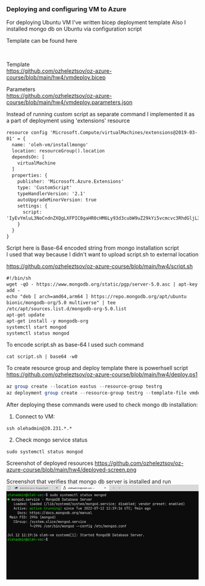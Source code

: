 ### Deploying and configuring VM to Azure

For deploying Ubuntu VM I've written bicep deployment template
Also I installed mongo db on Ubuntu via configuration script

Template can be found here

<br />

Template <br />
https://github.com/ozheleztsov/oz-azure-course/blob/main/hw4/vmdeploy.bicep

Parameters <br />
https://github.com/ozheleztsov/oz-azure-course/blob/main/hw4/vmdeploy.parameters.json

Instead of running custom script as separate command I implemented it as a part of deployment using 'extensions' resource

```
resource config 'Microsoft.Compute/virtualMachines/extensions@2019-03-01' = {
  name: 'oleh-vm/installmongo'
  location: resourceGroup().location
  dependsOn: [
    virtualMachine
  ]
  properties: {
    publisher: 'Microsoft.Azure.Extensions'
    type: 'CustomScript'
    typeHandlerVersion: '2.1'
    autoUpgradeMinorVersion: true
    settings: {
      script: 'IyEvYmluL3NoCndnZXQgLXFPIC0gaHR0cHM6Ly93d3cubW9uZ29kYi5vcmcvc3RhdGljL3BncC9zZXJ2ZXItNS4wLmFzYyB8IGFwdC1rZXkgYWRkIC0KZWNobyAiZGViIFsgYXJjaD1hbWQ2NCxhcm02NCBdIGh0dHBzOi8vcmVwby5tb25nb2RiLm9yZy9hcHQvdWJ1bnR1IGJpb25pYy9tb25nb2RiLW9yZy81LjAgbXVsdGl2ZXJzZSIgfCB0ZWUgL2V0Yy9hcHQvc291cmNlcy5saXN0LmQvbW9uZ29kYi1vcmctNS4wLmxpc3QKYXB0LWdldCB1cGRhdGUKYXB0LWdldCBpbnN0YWxsIC15IG1vbmdvZGItb3JnCnN5c3RlbWN0bCBzdGFydCBtb25nb2QKc3lzdGVtY3RsIHN0YXR1cyBtb25nb2QK'
    }
  }
}

```

Script here is Base-64 encoded string from mongo installation script <br />
I used that way because I didn't want to upload script.sh to external location

https://github.com/ozheleztsov/oz-azure-course/blob/main/hw4/script.sh

```
#!/bin/sh
wget -qO - https://www.mongodb.org/static/pgp/server-5.0.asc | apt-key add -
echo "deb [ arch=amd64,arm64 ] https://repo.mongodb.org/apt/ubuntu bionic/mongodb-org/5.0 multiverse" | tee /etc/apt/sources.list.d/mongodb-org-5.0.list
apt-get update
apt-get install -y mongodb-org
systemctl start mongod
systemctl status mongod
```

To encode script.sh as base-64 I used such command
```
cat script.sh | base64 -w0
```

To create resource group and deploy template there is powerhsell script <br />
https://github.com/ozheleztsov/oz-azure-course/blob/main/hw4/deploy.ps1

```powershell
az group create --location eastus --resource-group testrg
az deployment group create --resource-group testrg --template-file vmdeploy.bicep --parameters vmdeploy.parameters.json
```

After deploying these commands were used to check mongo db installation:
1. Connect to VM:
```
ssh olehadmin@20.231.*.*
```
2. Check mongo service status
```
sudo systemctl status mongod
```

Screenshot of deployed resources
https://github.com/ozheleztsov/oz-azure-course/blob/main/hw4/deployed-screen.png

Screenshot that verifies that mongo db server is installed and run
![](https://github.com/ozheleztsov/oz-azure-course/blob/main/hw4/check-mongo.png)


